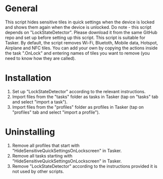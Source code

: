 # General
This script hides sensitive tiles in quick settings when the device is locked and shows them again when the device is unlocked. Do note - this script depends on "LockStateDetector". Please download it from the same GitHub repo and set up before setting up this script. This script is suitable for Tasker. By default, the script removes Wi-Fi, Bluetoth, Mobile data, Hotspot, Airplane and NFC tiles. You can add your own by copying the actions inside the task ".OnLock" and entering names of tiles you want to remove (you need to know how they are called).

# Installation
1. Set up "LockStateDetector" according to the relevant instructions.
2. Import files from the "tasks" folder as tasks in Tasker (tap on "tasks" tab and select "import a task").
3. Import files from the "profiles" folder as profiles in Tasker (tap on "profiles" tab and select "import a profile").

# Uninstalling
1. Remove all profiles that start with "HideSensitiveQuickSettingsOnLockscreen" in Tasker.
2. Remove all tasks starting with "HideSensitiveQuickSettingsOnLockscreen" in Tasker.
3. Remove "LockStateDetector" according to the instructions provided it is not used by other scripts.
